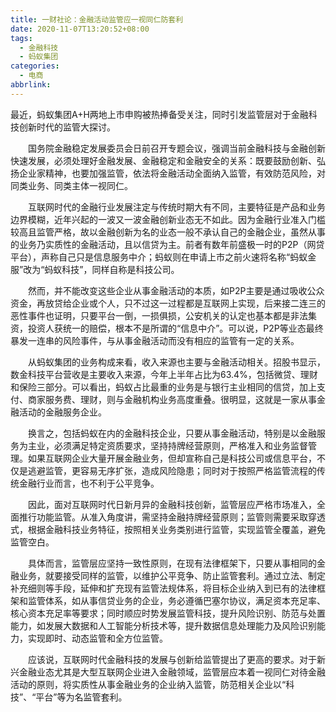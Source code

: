 ```yaml
---
title: 一财社论：金融活动监管应一视同仁防套利
date: 2020-11-07T13:20:52+08:00
tags:
  - 金融科技
  - 蚂蚁集团
categories:
  - 电商
abbrlink:
---
```


最近，蚂蚁集团A+H两地上市申购被热捧备受关注，同时引发监管层对于金融科技创新时代的监管大探讨。

　　国务院金融稳定发展委员会日前召开专题会议，强调当前金融科技与金融创新快速发展，必须处理好金融发展、金融稳定和金融安全的关系：既要鼓励创新、弘扬企业家精神，也要加强监管，依法将金融活动全面纳入监管，有效防范风险，对同类业务、同类主体一视同仁。

　　互联网时代的金融行业发展注定与传统时期大有不同，主要特征是产品和业务边界模糊，近年兴起的一波又一波金融创新业态无不如此。因为金融行业准入门槛较高且监管严格，故以金融创新为名的业态一般不承认自己的金融企业，虽然从事的业务乃实质性的金融活动，且以信贷为主。前者有数年前盛极一时的P2P（网贷平台），声称自己只是信息服务中介；蚂蚁则在申请上市之前火速将名称“蚂蚁金服”改为“蚂蚁科技”，同样自称是科技公司。

　　然而，并不能改变这些企业从事金融活动的本质，如P2P主要是通过吸收公众资金，再放贷给企业或个人，只不过这一过程都是互联网上实现，后来接二连三的恶性事件也证明，只要平台一倒，一损俱损，公安机关的认定也基本都是非法集资，投资人获统一的赔偿，根本不是所谓的“信息中介”。可以说，P2P等业态最终暴发一连串的风险事件，与从事金融活动而没有相应的监管有一定的关系。

　　从蚂蚁集团的业务构成来看，收入来源也主要与金融活动相关。招股书显示，数金科技平台营收是主要收入来源，今年上半年占比为63.4%，包括微贷、理财和保险三部分。可以看出，蚂蚁占比最重的业务是与银行主业相同的信贷，加上支付、商家服务费、理财，则与金融机构业务高度重叠。很明显，这就是一家从事金融活动的金融服务企业。

　　换言之，包括蚂蚁在内的金融科技企业，只要从事金融活动，特别是以金融服务为主业，必须满足特定资质要求，坚持持牌经营原则，严格准入和业务监督管理。如果互联网企业大量开展金融业务，但却宣称自己是科技公司或信息平台，不仅是逃避监管，更容易无序扩张，造成风险隐患；同时对于按照严格监管流程的传统金融行业而言，也不利于公平竞争。

　　因此，面对互联网时代日新月异的金融科技创新，监管层应严格市场准入，全面推行功能监管。从准入角度讲，需坚持金融持牌经营原则；监管则需要采取穿透式，根据金融科技业务特征，按照相关业务类别进行监管，实现监管全覆盖，避免监管空白。

　　具体而言，监管层应坚持一致性原则，在现有法律框架下，只要从事相同的金融业务，就要接受同样的监管，以维护公平竞争、防止监管套利。通过立法、制定补充细则等手段，延伸和扩充现有监管法规体系，将目标企业纳入到已有的法律框架和监管体系，如从事信贷业务的企业，务必遵循巴塞尔协议，满足资本充足率、核心资本充足率等要求；同时顺应时势发展监管科技，提升风险识别、防范与处置能力，如发展大数据和人工智能分析技术等，提升数据信息处理能力及风险识别能力，实现即时、动态监管和全方位监管。

　　应该说，互联网时代金融科技的发展与创新给监管提出了更高的要求。对于新兴金融业态尤其是大型互联网企业进入金融领域，监管层应本着一视同仁对待金融活动的原则，将实质性从事金融业务的企业纳入监管，防范相关企业以“科技”、“平台”等为名监管套利。